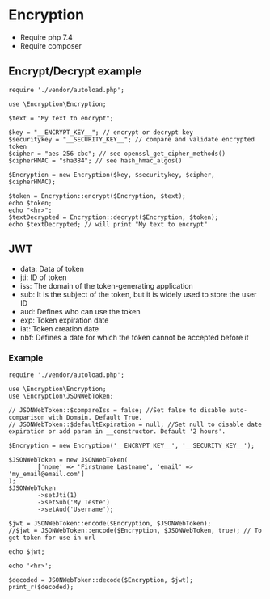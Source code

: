 # Encryption

- Require php 7.4
- Require composer

## Encrypt/Decrypt example

```
require './vendor/autoload.php';

use \Encryption\Encryption;

$text = "My text to encrypt";

$key = "__ENCRYPT_KEY__"; // encrypt or decrypt key
$securitykey = "__SECURITY_KEY__"; // compare and validate encrypted token
$cipher = "aes-256-cbc"; // see openssl_get_cipher_methods()
$cipherHMAC = "sha384"; // see hash_hmac_algos()

$Encryption = new Encryption($key, $securitykey, $cipher, $cipherHMAC);

$token = Encryption::encrypt($Encryption, $text);
echo $token;
echo "<hr>";
$textDecrypted = Encryption::decrypt($Encryption, $token);
echo $textDecrypted; // will print "My text to encrypt"
```

## JWT
- data: Data of token
- jti: ID of token
- iss: The domain of the token-generating application
- sub: It is the subject of the token, but it is widely used to store the user ID
- aud: Defines who can use the token
- exp: Token expiration date
- iat: Token creation date
- nbf: Defines a date for which the token cannot be accepted before it


### Example
```
require './vendor/autoload.php';

use \Encryption\Encryption;
use \Encryption\JSONWebToken;

// JSONWebToken::$compareIss = false; //Set false to disable auto-comparison with Domain. Default True.
// JSONWebToken::$defaultExpiration = null; //Set null to disable date expiration or add param in __constructor. Default '2 hours'.

$Encryption = new Encryption('__ENCRYPT_KEY__', '__SECURITY_KEY__');

$JSONWebToken = new JSONWebToken(
        ['nome' => 'Firstname Lastname', 'email' => 'my_email@email.com']
);
$JSONWebToken
        ->setJti(1)
        ->setSub('My Teste')
        ->setAud('Username');

$jwt = JSONWebToken::encode($Encryption, $JSONWebToken);
//$jwt = JSONWebToken::encode($Encryption, $JSONWebToken, true); // To get token for use in url

echo $jwt;

echo '<hr>';

$decoded = JSONWebToken::decode($Encryption, $jwt);
print_r($decoded);

```
